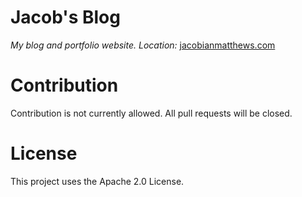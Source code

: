 # Jacob's Blog

*My blog and portfolio website.*
*Location:* [jacobianmatthews.com](https://jacobianmatthews.com)

# Contribution

Contribution is not currently allowed. All pull requests will be closed.

# License

This project uses the Apache 2.0 License.